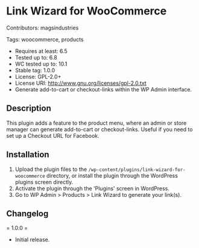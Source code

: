 # Link Wizard for WooCommerce
Contributors: magsindustries

Tags: woocommerce, products


- Requires at least: 6.5
- Tested up to: 6.8
- WC tested up to: 10.1
- Stable tag: 1.0.0
- License: GPL-2.0+
- License URI: http://www.gnu.org/licenses/gpl-2.0.txt
- Generate add-to-cart or checkout-links within the WP Admin interface.

## Description
This plugin adds a feature to the product menu, where an admin or store manager can generate add-to-cart or checkout-links. 
Useful if you need to set up a Checkout URL for Facebook.


## Installation 
1. Upload the plugin files to the `/wp-content/plugins/link-wizard-for-woocommerce` directory, or install the plugin through the WordPress plugins screen directly.
2. Activate the plugin through the 'Plugins' screen in WordPress.
3. Go to WP Admin > Products > Link Wizard to generate your link(s).

## Changelog 
= 1.0.0 =
* Initial release.
